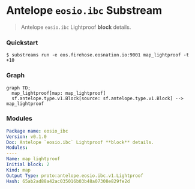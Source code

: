 # Antelope `eosio.ibc` Substream

> Antelope `eosio.ibc` Lightproof **block** details.

### Quickstart

```
$ substreams run -e eos.firehose.eosnation.io:9001 map_lightproof -t +10
```

### Graph

```mermaid
graph TD;
  map_lightproof[map: map_lightproof]
  sf.antelope.type.v1.Block[source: sf.antelope.type.v1.Block] --> map_lightproof
```

### Modules

```yaml
Package name: eosio_ibc
Version: v0.1.0
Doc: Antelope `eosio.ibc` Lightproof **block** details.
Modules:
----
Name: map_lightproof
Initial block: 2
Kind: map
Output Type: proto:antelope.eosio.ibc.v1.Lightproof
Hash: 65ab2ad88a42ac035016b03b48a07308e829fe2d
```